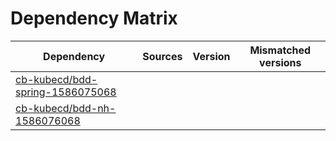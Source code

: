 # Dependency Matrix

Dependency | Sources | Version | Mismatched versions
---------- | ------- | ------- | -------------------
[cb-kubecd/bdd-spring-1586075068](https://github.com/cb-kubecd/bdd-spring-1586075068.git) |  | []() | 
[cb-kubecd/bdd-nh-1586076068](https://github.com/cb-kubecd/bdd-nh-1586076068.git) |  | []() | 

